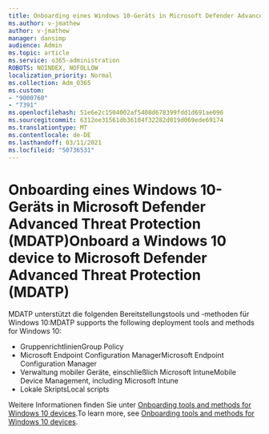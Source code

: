 ```yaml
---
title: Onboarding eines Windows 10-Geräts in Microsoft Defender Advanced Threat Protection (MDATP)
ms.author: v-jmathew
author: v-jmathew
manager: dansimp
audience: Admin
ms.topic: article
ms.service: o365-administration
ROBOTS: NOINDEX, NOFOLLOW
localization_priority: Normal
ms.collection: Adm_O365
ms.custom:
- "9000760"
- "7391"
ms.openlocfilehash: 51e6e2c1504002af5408d678399fdd1d691ae096
ms.sourcegitcommit: 6312ee31561db36104f32282d019d069ede69174
ms.translationtype: MT
ms.contentlocale: de-DE
ms.lasthandoff: 03/11/2021
ms.locfileid: "50736531"
---
```

# <a name="onboard-a-windows-10-device-to-microsoft-defender-advanced-threat-protection-mdatp"></a><span data-ttu-id="67f71-102">Onboarding eines Windows 10-Geräts in Microsoft Defender Advanced Threat Protection (MDATP)</span><span class="sxs-lookup"><span data-stu-id="67f71-102">Onboard a Windows 10 device to Microsoft Defender Advanced Threat Protection (MDATP)</span></span>

<span data-ttu-id="67f71-103">MDATP unterstützt die folgenden Bereitstellungstools und -methoden für Windows 10:</span><span class="sxs-lookup"><span data-stu-id="67f71-103">MDATP supports the following deployment tools and methods for Windows 10:</span></span>

- <span data-ttu-id="67f71-104">Gruppenrichtlinien</span><span class="sxs-lookup"><span data-stu-id="67f71-104">Group Policy</span></span>
- <span data-ttu-id="67f71-105">Microsoft Endpoint Configuration Manager</span><span class="sxs-lookup"><span data-stu-id="67f71-105">Microsoft Endpoint Configuration Manager</span></span>
- <span data-ttu-id="67f71-106">Verwaltung mobiler Geräte, einschließlich Microsoft Intune</span><span class="sxs-lookup"><span data-stu-id="67f71-106">Mobile Device Management, including Microsoft Intune</span></span>
- <span data-ttu-id="67f71-107">Lokale Skripts</span><span class="sxs-lookup"><span data-stu-id="67f71-107">Local scripts</span></span>

<span data-ttu-id="67f71-108">Weitere Informationen finden Sie unter [Onboarding tools and methods for Windows 10 devices](https://go.microsoft.com/fwlink/?linkid=2143460).</span><span class="sxs-lookup"><span data-stu-id="67f71-108">To learn more, see [Onboarding tools and methods for Windows 10 devices](https://go.microsoft.com/fwlink/?linkid=2143460).</span></span>
